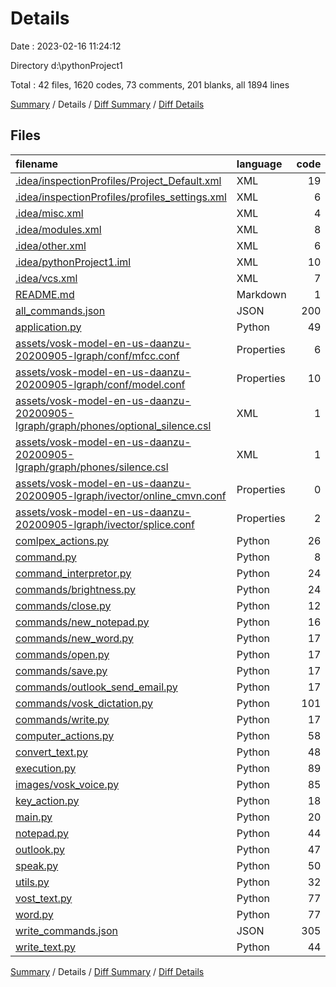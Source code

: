 # Details

Date : 2023-02-16 11:24:12

Directory d:\\pythonProject1

Total : 42 files,  1620 codes, 73 comments, 201 blanks, all 1894 lines

[Summary](results.md) / Details / [Diff Summary](diff.md) / [Diff Details](diff-details.md)

## Files
| filename | language | code | comment | blank | total |
| :--- | :--- | ---: | ---: | ---: | ---: |
| [.idea/inspectionProfiles/Project_Default.xml](/.idea/inspectionProfiles/Project_Default.xml) | XML | 19 | 0 | 0 | 19 |
| [.idea/inspectionProfiles/profiles_settings.xml](/.idea/inspectionProfiles/profiles_settings.xml) | XML | 6 | 0 | 0 | 6 |
| [.idea/misc.xml](/.idea/misc.xml) | XML | 4 | 0 | 0 | 4 |
| [.idea/modules.xml](/.idea/modules.xml) | XML | 8 | 0 | 0 | 8 |
| [.idea/other.xml](/.idea/other.xml) | XML | 6 | 0 | 0 | 6 |
| [.idea/pythonProject1.iml](/.idea/pythonProject1.iml) | XML | 10 | 0 | 0 | 10 |
| [.idea/vcs.xml](/.idea/vcs.xml) | XML | 7 | 0 | 0 | 7 |
| [README.md](/README.md) | Markdown | 1 | 0 | 1 | 2 |
| [all_commands.json](/all_commands.json) | JSON | 200 | 0 | 0 | 200 |
| [application.py](/application.py) | Python | 49 | 8 | 9 | 66 |
| [assets/vosk-model-en-us-daanzu-20200905-lgraph/conf/mfcc.conf](/assets/vosk-model-en-us-daanzu-20200905-lgraph/conf/mfcc.conf) | Properties | 6 | 0 | 1 | 7 |
| [assets/vosk-model-en-us-daanzu-20200905-lgraph/conf/model.conf](/assets/vosk-model-en-us-daanzu-20200905-lgraph/conf/model.conf) | Properties | 10 | 0 | 1 | 11 |
| [assets/vosk-model-en-us-daanzu-20200905-lgraph/graph/phones/optional_silence.csl](/assets/vosk-model-en-us-daanzu-20200905-lgraph/graph/phones/optional_silence.csl) | XML | 1 | 0 | 1 | 2 |
| [assets/vosk-model-en-us-daanzu-20200905-lgraph/graph/phones/silence.csl](/assets/vosk-model-en-us-daanzu-20200905-lgraph/graph/phones/silence.csl) | XML | 1 | 0 | 1 | 2 |
| [assets/vosk-model-en-us-daanzu-20200905-lgraph/ivector/online_cmvn.conf](/assets/vosk-model-en-us-daanzu-20200905-lgraph/ivector/online_cmvn.conf) | Properties | 0 | 1 | 1 | 2 |
| [assets/vosk-model-en-us-daanzu-20200905-lgraph/ivector/splice.conf](/assets/vosk-model-en-us-daanzu-20200905-lgraph/ivector/splice.conf) | Properties | 2 | 0 | 1 | 3 |
| [comlpex_actions.py](/comlpex_actions.py) | Python | 26 | 3 | 4 | 33 |
| [command.py](/command.py) | Python | 8 | 0 | 5 | 13 |
| [command_interpretor.py](/command_interpretor.py) | Python | 24 | 0 | 4 | 28 |
| [commands/brightness.py](/commands/brightness.py) | Python | 24 | 0 | 5 | 29 |
| [commands/close.py](/commands/close.py) | Python | 12 | 4 | 4 | 20 |
| [commands/new_notepad.py](/commands/new_notepad.py) | Python | 16 | 1 | 4 | 21 |
| [commands/new_word.py](/commands/new_word.py) | Python | 17 | 15 | 7 | 39 |
| [commands/open.py](/commands/open.py) | Python | 17 | 0 | 4 | 21 |
| [commands/save.py](/commands/save.py) | Python | 17 | 0 | 4 | 21 |
| [commands/outlook_send_email.py](/commands/outlook_send_email.py) | Python | 17 | 0 | 4 | 21 |
| [commands/vosk_dictation.py](/commands/vosk_dictation.py) | Python | 101 | 2 | 14 | 117 |
| [commands/write.py](/commands/write.py) | Python | 17 | 0 | 4 | 21 |
| [computer_actions.py](/computer_actions.py) | Python | 58 | 0 | 12 | 70 |
| [convert_text.py](/convert_text.py) | Python | 48 | 14 | 11 | 73 |
| [execution.py](/execution.py) | Python | 89 | 3 | 21 | 113 |
| [images/vosk_voice.py](/images/vosk_voice.py) | Python | 85 | 3 | 7 | 95 |
| [key_action.py](/key_action.py) | Python | 18 | 2 | 4 | 24 |
| [main.py](/main.py) | Python | 20 | 8 | 3 | 31 |
| [notepad.py](/notepad.py) | Python | 44 | 2 | 7 | 53 |
| [outlook.py](/outlook.py) | Python | 47 | 1 | 6 | 54 |
| [speak.py](/speak.py) | Python | 50 | 0 | 10 | 60 |
| [utils.py](/utils.py) | Python | 32 | 0 | 7 | 39 |
| [vost_text.py](/vost_text.py) | Python | 77 | 4 | 12 | 93 |
| [word.py](/word.py) | Python | 77 | 2 | 14 | 93 |
| [write_commands.json](/write_commands.json) | JSON | 305 | 0 | 0 | 305 |
| [write_text.py](/write_text.py) | Python | 44 | 0 | 8 | 52 |

[Summary](results.md) / Details / [Diff Summary](diff.md) / [Diff Details](diff-details.md)